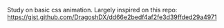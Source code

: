 Study on basic css animation. Largely inspired on this repo: https://gist.github.com/DragoshDX/dd66e2bedf4af2fe3d39ffded29a4971
